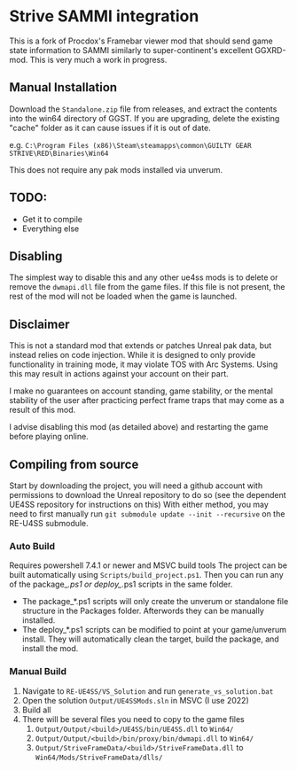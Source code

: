 # Strive SAMMI integration

This is a fork of Procdox's Framebar viewer mod that should send game state information to SAMMI similarly to super-continent's excellent GGXRD-mod. This is very much a work in progress.

## Manual Installation
Download the `Standalone.zip` file from releases, and extract the contents into the win64 directory of GGST. If you are upgrading, delete the existing "cache" folder as it can cause issues if it is out of date.

e.g. ```C:\Program Files (x86)\Steam\steamapps\common\GUILTY GEAR STRIVE\RED\Binaries\Win64```

This does not require any pak mods installed via unverum.

## TODO:
- Get it to compile
- Everything else

## Disabling
The simplest way to disable this and any other ue4ss mods is to delete or remove the ```dwmapi.dll``` file from the game files. If this file is not present, the rest of the mod will not be loaded when the game is launched.

## Disclaimer
This is not a standard mod that extends or patches Unreal pak data, but instead relies on code injection. While it is designed to only provide functionality in training mode, it may violate TOS with Arc Systems. Using this may result in actions against your account on their part.

I make no guarantees on account standing, game stability, or the mental stability of the user after practicing perfect frame traps that may come as a result of this mod.

I advise disabling this mod (as detailed above) and restarting the game before playing online.

## Compiling from source
Start by downloading the project, you will need a github account with permissions to download the Unreal repository to do so (see the dependent UE4SS repository for instructions on this)
With either method, you may need to first manually run ```git submodule update --init --recursive``` on the RE-U4SS submodule.
### Auto Build
Requires powershell 7.4.1 or newer and MSVC build tools
The project can be built automatically using ```Scripts/build_project.ps1```.
Then you can run any of the package_*.ps1 or deploy_*.ps1 scripts in the same folder.
- The package_*.ps1 scripts will only create the unverum or standalone file structure in the Packages folder. Afterwords they can be manually installed.
- The deploy_*.ps1 scripts can be modified to point at your game/unverum install. They will automatically clean the target, build the package, and install the mod.

### Manual Build
1. Navigate to ```RE-UE4SS/VS_Solution``` and run ```generate_vs_solution.bat```
2. Open the solution ```Output/UE4SSMods.sln``` in MSVC (I use 2022)
3. Build all
4. There will be several files you need to copy to the game files
    1. ```Output/Output/<build>/UE4SS/bin/UE4SS.dll``` to ```Win64/```
    2. ```Output/Output/<build>/bin/proxy/bin/dwmapi.dll``` to ```Win64/```
    3. ```Output/StriveFrameData/<build>/StriveFrameData.dll``` to ```Win64/Mods/StriveFrameData/dlls/```
